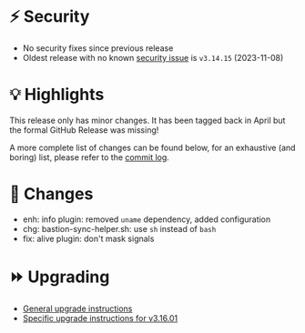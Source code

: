 # :zap: Security

- No security fixes since previous release
- Oldest release with no known [security issue](https://github.com/ovh/the-bastion/security/advisories) is `v3.14.15` (2023-11-08)

# :bulb: Highlights

This release only has minor changes. It has been tagged back in April but the formal GitHub Release was missing!

A more complete list of changes can be found below, for an exhaustive (and boring) list, please refer to the [commit log](https://github.com/ovh/the-bastion/compare/v3.16.00...v3.16.01).

# :pushpin: Changes
- enh: info plugin: removed `uname` dependency, added configuration
- chg: bastion-sync-helper.sh: use `sh` instead of `bash`
- fix: alive plugin: don't mask signals

# :fast_forward: Upgrading

- [General upgrade instructions](https://ovh.github.io/the-bastion/installation/upgrading.html)
- [Specific upgrade instructions for v3.16.01](https://ovh.github.io/the-bastion/installation/upgrading.html#v3-16-01-2024-04-17)
